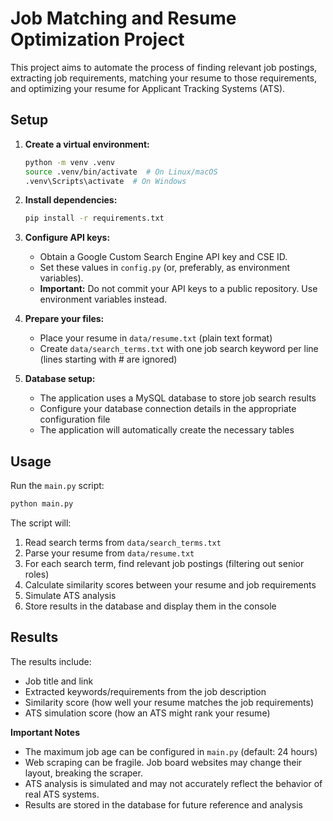 # Job Matching and Resume Optimization Project

This project aims to automate the process of finding relevant job postings, extracting job requirements, matching your resume to those requirements, and optimizing your resume for Applicant Tracking Systems (ATS).

## Setup

1.  **Create a virtual environment:**
    ```bash
    python -m venv .venv
    source .venv/bin/activate  # On Linux/macOS
    .venv\Scripts\activate  # On Windows
    ```

2.  **Install dependencies:**
    ```bash
    pip install -r requirements.txt
    ```

3.  **Configure API keys:**
    *   Obtain a Google Custom Search Engine API key and CSE ID.
    *   Set these values in `config.py` (or, preferably, as environment variables).
    *   **Important:** Do not commit your API keys to a public repository. Use environment variables instead.

4.  **Prepare your files:**
    * Place your resume in `data/resume.txt` (plain text format)
    * Create `data/search_terms.txt` with one job search keyword per line (lines starting with # are ignored)

5.  **Database setup:**
    * The application uses a MySQL database to store job search results
    * Configure your database connection details in the appropriate configuration file
    * The application will automatically create the necessary tables

## Usage

Run the `main.py` script:

```bash
python main.py
```

The script will:
1. Read search terms from `data/search_terms.txt`
2. Parse your resume from `data/resume.txt`
3. For each search term, find relevant job postings (filtering out senior roles)
4. Calculate similarity scores between your resume and job requirements
5. Simulate ATS analysis
6. Store results in the database and display them in the console

## Results

The results include:
- Job title and link
- Extracted keywords/requirements from the job description
- Similarity score (how well your resume matches the job requirements)
- ATS simulation score (how an ATS might rank your resume)

**Important Notes**
- The maximum job age can be configured in `main.py` (default: 24 hours)
- Web scraping can be fragile. Job board websites may change their layout, breaking the scraper.
- ATS analysis is simulated and may not accurately reflect the behavior of real ATS systems.
- Results are stored in the database for future reference and analysis
